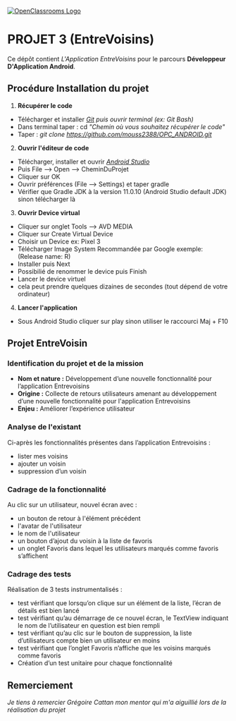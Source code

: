 [![OpenClassrooms Logo](https://www.anaf.fr/wp-content/uploads/2020/09/OpenClassroom_LOGO-768x92.png)](https://openclassrooms.com/fr/)

# PROJET 3 (EntreVoisins)

Ce dépôt contient _L'Application EntreVoisins_ pour le parcours **Développeur D'Application Android**.

## Procédure Installation du projet

1. **Récupérer le code**
* Télécharger et installer _[Git](https://git-scm.com/downloads "Télécharger Git") puis ouvrir terminal (ex: Git Bash)_
* Dans terminal taper : cd _"Chemin où vous souhaitez récupérer le code"_
* Taper :  _git clone https://github.com/mouss2388/OPC_ANDROID.git_

2. **Ouvrir l'éditeur de code**
* Télécharger, installer et ouvrir _[Android Studio](https://developer.android.com/studio "Télécharger Android Studio")_
* Puis File --> Open --> CheminDuProjet
* Cliquer sur OK
* Ouvrir préférences (File --> Settings) et taper gradle
* Vérifier que Gradle JDK à la version 11.0.10 (Android Studio default JDK) sinon télécharger là

3. **Ouvrir Device virtual**
* Cliquer sur onglet Tools --> AVD MEDIA
* Cliquer sur Create Virtual Device
* Choisir un Device ex: Pixel 3
* Télécharger Image System Recommandée par Google  exemple: (Release name: R)
* Installer puis Next
* Possibilié de renommer le device puis Finish
* Lancer le device virtuel
* cela peut prendre quelques dizaines de secondes (tout dépend de votre ordinateur)

4. **Lancer l'application**
* Sous Android Studio cliquer sur play sinon utiliser le raccourci Maj + F10

## Projet EntreVoisin

### Identification du projet et de la mission
* **Nom et nature :** Développement d’une nouvelle fonctionnalité pour l’application
  Entrevoisins
* **Origine :** Collecte de retours utilisateurs amenant au développement d’une nouvelle
  fonctionnalité pour l'application Entrevoisins
* **Enjeu :** Améliorer l’expérience utilisateur

### Analyse de l'existant

Ci-après les fonctionnalités présentes dans l’application Entrevoisins :
* lister mes voisins
* ajouter un voisin
* suppression d’un voisin

### Cadrage de la fonctionnalité

Au clic sur un utilisateur, nouvel écran avec :
* un bouton de retour à l'élément précédent
* l'avatar de l'utilisateur
* le nom de l'utilisateur
* un bouton d’ajout du voisin à la liste de favoris
* un onglet Favoris dans lequel les utilisateurs marqués comme favoris s’affichent

### Cadrage des tests

Réalisation de 3 tests instrumentalisés :
* test vérifiant que lorsqu’on clique sur un élément de la liste, l’écran de
  détails est bien lancé
* test vérifiant qu’au démarrage de ce nouvel écran, le TextView indiquant
  le nom de l’utilisateur en question est bien rempli
* test vérifiant qu’au clic sur le bouton de suppression, la liste d’utilisateurs
  compte bien un utilisateur en moins
* test vérifiant que l’onglet Favoris n’affiche que les voisins marqués comme
  favoris
* Création d’un test unitaire pour chaque fonctionnalité

## Remerciement

*Je tiens à remercier Grégoire Cattan mon mentor qui m'a aiguillié  lors de la réalisation du projet*